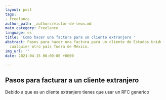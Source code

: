 ```yaml
---
layout: post
tags:
- freelance
author_path: _authors/victor-de-leon.md
main_category: Freelance
language: es
title: 'Como hacer una factura para un cliente extranjero '
abstract: Pasos para hacer una factura para un cliente de Estados Unidos, Europa o
  cualquier otro país fuera de México.
img_url: ''
date: 2021-04-15 06:00:00 +0000

---
```

## Pasos para facturar a un cliente extranjero

Debido a que es un cliente extranjero tienes que usar un RFC generico
